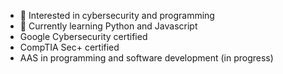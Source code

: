- 👀 Interested in cybersecurity and programming
- 🌱 Currently learning Python and Javascript
-  Google Cybersecurity certified
-  CompTIA Sec+ certified
-  AAS in programming and software development (in progress)

<!---
alec-shell/alec-shell is a ✨ special ✨ repository because its `README.md` (this file) appears on your GitHub profile.
You can click the Preview link to take a look at your changes.
--->
